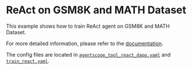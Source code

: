 # ReAct on GSM8K and MATH Dataset

This example shows how to train ReAct agent on GSM8K and MATH Dataset.

For more detailed information, please refer to the [documentation](../../docs/sphinx_doc/source/tutorial/example_react.md).

The config files are located in [`agentscope_tool_react_dapo.yaml`](agentscope_tool_react_dapo.yaml) and [`train_react.yaml`](train_react.yaml).
